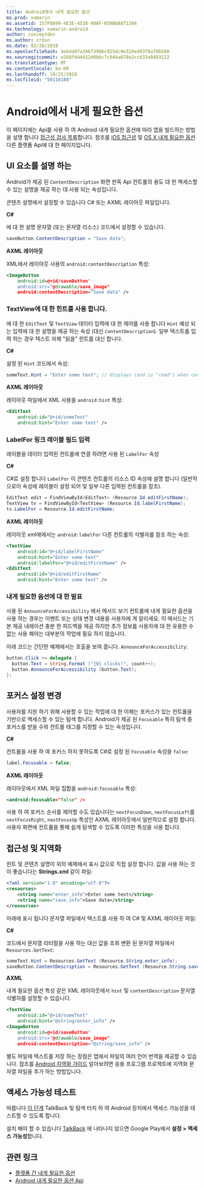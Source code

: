 ```yaml
---
title: Android에서 내게 필요한 옵션
ms.prod: xamarin
ms.assetid: 157F0899-4E3E-4538-90AF-B59B8A871204
ms.technology: xamarin-android
author: conceptdev
ms.author: crdun
ms.date: 02/28/2018
ms.openlocfilehash: 4eb4a97a346f3906c925dc9e324ed9378af0b560
ms.sourcegitcommit: e268fd44422d0bbc7c944a678e2cc633a0493122
ms.translationtype: MT
ms.contentlocale: ko-KR
ms.lasthandoff: 10/25/2018
ms.locfileid: "50116188"
---
```

# <a name="accessibility-on-android"></a>Android에서 내게 필요한 옵션

이 페이지에는 Api를 사용 하 여 Android 내게 필요한 옵션에 따라 앱을 빌드하는 방법을 설명 합니다 [접근성 검사 목록](~/cross-platform/app-fundamentals/accessibility.md)합니다.
참조를 [iOS 접근성](~/ios/app-fundamentals/accessibility.md) 및 [OS X 내게 필요한 옵션](~/mac/app-fundamentals/accessibility.md) 다른 플랫폼 Api에 대 한 페이지입니다.


## <a name="describing-ui-elements"></a>UI 요소를 설명 하는

Android가 제공 된 `ContentDescription` 화면 판독 Api 컨트롤의 용도 대 한 액세스할 수 있는 설명을 제공 하는 데 사용 되는 속성입니다.

콘텐츠 설명에서 설정할 수 있습니다 C# 또는 AXML 레이아웃 파일입니다.

**C#**

에 대 한 설명 문자열 (또는 문자열 리소스) 코드에서 설정할 수 있습니다.

```csharp
saveButton.ContentDescription = "Save data";
```

**AXML 레이아웃**

XML에서 레이아웃 사용의 `android:contentDescription` 특성:

```xml
<ImageButton
    android:id=@+id/saveButton"
    android:src="@drawable/save_image"
    android:contentDescription="Save data" />
```

### <a name="use-hint-for-textview"></a>TextView에 대 한 힌트를 사용 합니다.

에 대 한 `EditText` 및 `TextView` 데이터 입력에 대 한 제어를 사용 합니다 `Hint` 예상 되는 입력에 대 한 설명을 제공 하는 속성 (대신 `ContentDescription`).
일부 텍스트를 입력 하는 경우 텍스트 자체 "읽을" 힌트를 대신 합니다.

**C#**

설정 된 `Hint` 코드에서 속성:

```csharp
someText.Hint = "Enter some text"; // displays (and is "read") when control is empty
```

**AXML 레이아웃**

레이아웃 파일에서 XML 사용을 `android:hint` 특성:

```xml
<EditText
    android:id="@+id/someText"
    android:hint="Enter some text" />
```


### <a name="labelfor-links-input-fields-with-labels"></a>LabelFor 링크 레이블 필드 입력

레이블을 데이터 입력된 컨트롤에 연결 하려면 사용 된 `LabelFor` 속성

**C#**

C#로 설정 합니다 `LabelFor` 이 콘텐츠 컨트롤의 리소스 ID 속성에 설명 합니다 (일반적으로이 속성에 레이블이 설정 되어 및 일부 다른 입력된 컨트롤을 참조).

```csharp
EditText edit = FindViewById<EditText> (Resource.Id.editFirstName);
TextView tv = FindViewById<TextView> (Resource.Id.labelFirstName);
tv.LabelFor = Resource.Id.editFirstName;
```

**AXML 레이아웃**

레이아웃 xml에에서는 `android:labelFor` 다른 컨트롤의 식별자를 참조 하는 속성:

```xml
<TextView
    android:id="@+id/labelFirstName"
    android:hint="Enter some text"
    android:labelFor="@+id/editFirstName" />
<EditText
    android:id="@+id/editFirstName"
    android:hint="Enter some text" />
```

### <a name="announce-for-accessibility"></a>내게 필요한 옵션에 대 한 발표

사용 된 `AnnounceForAccessibility` 에서 메서드 보기 컨트롤에 내게 필요한 옵션을 사용 하는 경우는 이벤트 또는 상태 변경 내용을 사용자에 게 알리세요. 이 메서드는 기본 제공 내레이션 충분 한 피드백을 제공 하지만 추가 정보를 사용자에 대 한 유용한 수 없는 사용 해야는 대부분의 작업에 필요 하지 않습니다.

아래 코드는 간단한 예제에서는 호출을 보여 줍니다. `AnnounceForAccessibility`:

```csharp
button.Click += delegate {
  button.Text = string.Format ("{0} clicks!", count++);
  button.AnnounceForAccessibility (button.Text);
};
```

## <a name="changing-focus-settings"></a>포커스 설정 변경

사용자를 지원 하기 위해 사용할 수 있는 작업에 대 한 이해는 포커스가 있는 컨트롤을 기반으로 액세스할 수 있는 탐색 합니다. Android가 제공 된 `Focusable` 특히 탐색 중 포커스를 받을 수와 컨트롤 태그를 지정할 수 있는 속성입니다.

**C#**

컨트롤을 사용 하 여 포커스 하지 못하도록 C#로 설정 된 `Focusable` 속성을 `false`:

```csharp
label.Focusable = false;
```

**AXML 레이아웃**

레이아웃에서 XML 파일 집합을 `android:focusable` 특성:

```xml
<android:focusable="false" />
```

사용 하 여 포커스 순서를 제어할 수도 있습니다는 `nextFocusDown`, `nextFocusLeft`를 `nextFocusRight`, `nextFocusUp` 특성인 AXML 레이아웃에서 일반적으로 설정 합니다. 사용자 화면에 컨트롤을 통해 쉽게 탐색할 수 있도록 이러한 특성을 사용 합니다.


## <a name="accessibility-and-localization"></a>접근성 및 지역화

힌트 및 콘텐츠 설명이 위의 예제에서 표시 값으로 직접 설정 합니다. 값을 사용 하는 것이 좋습니다는 **Strings.xml** 같이 파일:

```xml
<?xml version="1.0" encoding="utf-8"?>
<resources>
    <string name="enter_info">Enter some text</string>
    <string name="save_info">Save data</string>
</resources>
```

아래에 표시 됩니다 문자열 파일에서 텍스트를 사용 하 여 C# 및 AXML 레이아웃 파일:

**C#**

코드에서 문자열 리터럴을 사용 하는 대신 값을 조회 변환 된 문자열 파일에서 `Resources.GetText`:

```csharp
someText.Hint = Resources.GetText (Resource.String.enter_info);
saveButton.ContentDescription = Resources.GetText (Resource.String.save_info);
```

**AXML**

내게 필요한 옵션 특성 같은 XML 레이아웃에서 `hint` 및 `contentDescription` 문자열 식별자를 설정할 수 있습니다.

```xml
<TextView
    android:id="@+id/someText"
    android:hint="@string/enter_info" />
<ImageButton
    android:id=@+id/saveButton"
    android:src="@drawable/save_image"
    android:contentDescription="@string/save_info" />
```

별도 파일에 텍스트를 저장 하는 장점은 앱에서 파일의 여러 언어 번역을 제공할 수 있습니다. 참조를 [Android 지역화 가이드](~/android/app-fundamentals/localization.md) 알아보려면 응용 프로그램 프로젝트에 지역화 문자열 파일을 추가 하는 방법입니다.


## <a name="testing-accessibility"></a>액세스 가능성 테스트

따릅니다 [이 단계](http://developer.android.com/training/accessibility/testing.html#how-to) TalkBack 및 탐색 터치 하 여 Android 장치에서 액세스 가능성을 테스트할 수 있도록 합니다.

설치 해야 할 수 있습니다 [TalkBack](https://play.google.com/store/apps/details?id=com.google.android.marvin.talkback) 에 나타나지 않으면 Google Play에서 **설정 > 액세스 가능성**합니다.


## <a name="related-links"></a>관련 링크

- [플랫폼 간 내게 필요한 옵션](~/cross-platform/app-fundamentals/accessibility.md)
- [Android 내게 필요한 옵션 Api](http://developer.android.com/guide/topics/ui/accessibility/index.html)
